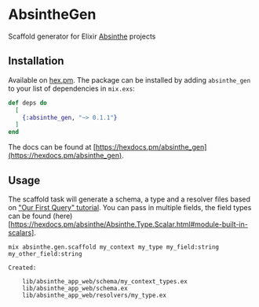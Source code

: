 # AbsintheGen

Scaffold generator for Elixir [Absinthe](https://hexdocs.pm/absinthe/overview.html) projects

## Installation

Available on [hex.pm](https://hex.pm/packages/absinthe_gen). The package can be installed by adding `absinthe_gen` to your list of dependencies in `mix.exs`:

```elixir
def deps do
  [
    {:absinthe_gen, "~> 0.1.1"}
  ]
end
```

The docs can be found at [https://hexdocs.pm/absinthe_gen](https://hexdocs.pm/absinthe_gen).

## Usage

The scaffold task will generate a schema, a type and a resolver files based on ["Our First Query" tutorial](https://hexdocs.pm/absinthe/our-first-query.html). You can pass in multiple fields, the field types can be found (here)[https://hexdocs.pm/absinthe/Absinthe.Type.Scalar.html#module-built-in-scalars].

```
mix absinthe.gen.scaffold my_context my_type my_field:string my_other_field:string

Created:

	lib/absinthe_app_web/schema/my_context_types.ex
	lib/absinthe_app_web/schema.ex
	lib/absinthe_app_web/resolvers/my_type.ex
```

